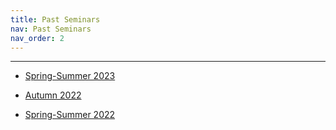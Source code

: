 ```yaml
---
title: Past Seminars
nav: Past Seminars
nav_order: 2
---
```


----------------------------------------------------------------

* [Spring-Summer 2023](/ss2023.html)

* [Autumn 2022](/a2022.html)

* [Spring-Summer 2022](/ss2022.html)
